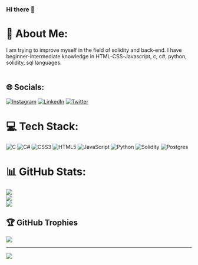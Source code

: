 ### Hi there 👋

# 💫 About Me:
I am trying to improve myself in the field of solidity and back-end. I have beginner-intermediate knowledge in HTML-CSS-Javascript, c, c#, python, solidity, sql languages.<br><br>


## 🌐 Socials:
[![Instagram](https://img.shields.io/badge/Instagram-%23E4405F.svg?logo=Instagram&logoColor=white)](https://instagram.com/https://www.instagram.com/Alibakirx/) [![LinkedIn](https://img.shields.io/badge/LinkedIn-%230077B5.svg?logo=linkedin&logoColor=white)](https://linkedin.com/in/https://www.linkedin.com/in/muhammedalibakir/) [![Twitter](https://img.shields.io/badge/Twitter-%231DA1F2.svg?logo=Twitter&logoColor=white)](https://twitter.com/https://twitter.com/alibakirx) 

# 💻 Tech Stack:
![C](https://img.shields.io/badge/c-%2300599C.svg?style=for-the-badge&logo=c&logoColor=white) ![C#](https://img.shields.io/badge/c%23-%23239120.svg?style=for-the-badge&logo=c-sharp&logoColor=white) ![CSS3](https://img.shields.io/badge/css3-%231572B6.svg?style=for-the-badge&logo=css3&logoColor=white) ![HTML5](https://img.shields.io/badge/html5-%23E34F26.svg?style=for-the-badge&logo=html5&logoColor=white) ![JavaScript](https://img.shields.io/badge/javascript-%23323330.svg?style=for-the-badge&logo=javascript&logoColor=%23F7DF1E) ![Python](https://img.shields.io/badge/python-3670A0?style=for-the-badge&logo=python&logoColor=ffdd54) ![Solidity](https://img.shields.io/badge/Solidity-%23363636.svg?style=for-the-badge&logo=solidity&logoColor=white) ![Postgres](https://img.shields.io/badge/postgres-%23316192.svg?style=for-the-badge&logo=postgresql&logoColor=white)
# 📊 GitHub Stats:
![](https://github-readme-stats.vercel.app/api?username=alibakirx&theme=jolly&hide_border=false&include_all_commits=false&count_private=true)<br/>
![](https://github-readme-streak-stats.herokuapp.com/?user=alibakirx&theme=jolly&hide_border=false)<br/>
![](https://github-readme-stats.vercel.app/api/top-langs/?username=alibakirx&theme=jolly&hide_border=false&include_all_commits=false&count_private=true&layout=compact)

## 🏆 GitHub Trophies
![](https://github-profile-trophy.vercel.app/?username=alibakirx&theme=radical&no-frame=true&no-bg=false&margin-w=4)

---
[![](https://visitcount.itsvg.in/api?id=alibakirx&icon=0&color=1)](https://visitcount.itsvg.in)

<!-- Proudly created with GPRM ( https://gprm.itsvg.in ) -->
